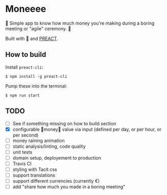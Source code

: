 # Moneeee

💸 Simple app to know how much money you're making during a boring meeting or "agile" ceremony. 💸

Built with 💖 and [PREACT](https://preactjs.com).

## How to build

Install `preact-cli`:
```
$ npm install -g preact-cli
```

Pump these into the terminal:
```
$ npm run start
```

## TODO

- [ ] See if something missing on how to build section
- [x] configurable 💸money💸 value via input (defined per day, or per hour, or per second)
- [ ] money raining animation
- [ ] static analysis/linting, code quality
- [ ] unit tests
- [ ] domain setup, deployement to production
- [ ] Travis CI
- [ ] styling with Tacit css
- [ ] support translations
- [ ] support different currencies (currently €)
- [ ] add "share how much you made in a boring meeting"
